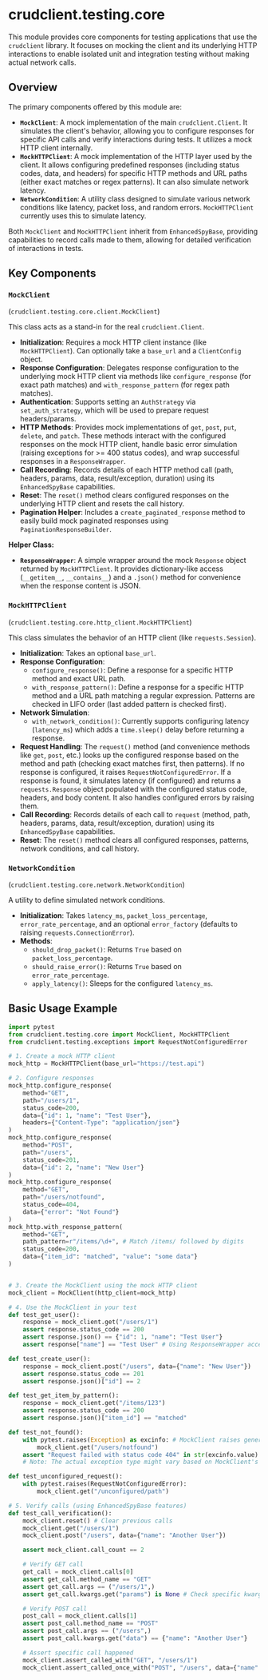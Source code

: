 # crudclient.testing.core

This module provides core components for testing applications that use the `crudclient` library. It focuses on mocking the client and its underlying HTTP interactions to enable isolated unit and integration testing without making actual network calls.

## Overview

The primary components offered by this module are:

*   **`MockClient`**: A mock implementation of the main `crudclient.Client`. It simulates the client's behavior, allowing you to configure responses for specific API calls and verify interactions during tests. It utilizes a mock HTTP client internally.
*   **`MockHTTPClient`**: A mock implementation of the HTTP layer used by the client. It allows configuring predefined responses (including status codes, data, and headers) for specific HTTP methods and URL paths (either exact matches or regex patterns). It can also simulate network latency.
*   **`NetworkCondition`**: A utility class designed to simulate various network conditions like latency, packet loss, and random errors. `MockHTTPClient` currently uses this to simulate latency.

Both `MockClient` and `MockHTTPClient` inherit from `EnhancedSpyBase`, providing capabilities to record calls made to them, allowing for detailed verification of interactions in tests.

## Key Components

### `MockClient`

(`crudclient.testing.core.client.MockClient`)

This class acts as a stand-in for the real `crudclient.Client`.

*   **Initialization**: Requires a mock HTTP client instance (like `MockHTTPClient`). Can optionally take a `base_url` and a `ClientConfig` object.
*   **Response Configuration**: Delegates response configuration to the underlying mock HTTP client via methods like `configure_response` (for exact path matches) and `with_response_pattern` (for regex path matches).
*   **Authentication**: Supports setting an `AuthStrategy` via `set_auth_strategy`, which will be used to prepare request headers/params.
*   **HTTP Methods**: Provides mock implementations of `get`, `post`, `put`, `delete`, and `patch`. These methods interact with the configured responses on the mock HTTP client, handle basic error simulation (raising exceptions for >= 400 status codes), and wrap successful responses in a `ResponseWrapper`.
*   **Call Recording**: Records details of each HTTP method call (path, headers, params, data, result/exception, duration) using its `EnhancedSpyBase` capabilities.
*   **Reset**: The `reset()` method clears configured responses on the underlying HTTP client and resets the call history.
*   **Pagination Helper**: Includes a `create_paginated_response` method to easily build mock paginated responses using `PaginationResponseBuilder`.

**Helper Class:**

*   **`ResponseWrapper`**: A simple wrapper around the mock `Response` object returned by `MockHTTPClient`. It provides dictionary-like access (`__getitem__`, `__contains__`) and a `.json()` method for convenience when the response content is JSON.

### `MockHTTPClient`

(`crudclient.testing.core.http_client.MockHTTPClient`)

This class simulates the behavior of an HTTP client (like `requests.Session`).

*   **Initialization**: Takes an optional `base_url`.
*   **Response Configuration**:
    *   `configure_response()`: Define a response for a specific HTTP method and exact URL path.
    *   `with_response_pattern()`: Define a response for a specific HTTP method and a URL path matching a regular expression. Patterns are checked in LIFO order (last added pattern is checked first).
*   **Network Simulation**:
    *   `with_network_condition()`: Currently supports configuring latency (`latency_ms`) which adds a `time.sleep()` delay before returning a response.
*   **Request Handling**: The `request()` method (and convenience methods like `get`, `post`, etc.) looks up the configured response based on the method and path (checking exact matches first, then patterns). If no response is configured, it raises `RequestNotConfiguredError`. If a response is found, it simulates latency (if configured) and returns a `requests.Response` object populated with the configured status code, headers, and body content. It also handles configured errors by raising them.
*   **Call Recording**: Records details of each call to `request` (method, path, headers, params, data, result/exception, duration) using its `EnhancedSpyBase` capabilities.
*   **Reset**: The `reset()` method clears all configured responses, patterns, network conditions, and call history.

### `NetworkCondition`

(`crudclient.testing.core.network.NetworkCondition`)

A utility to define simulated network conditions.

*   **Initialization**: Takes `latency_ms`, `packet_loss_percentage`, `error_rate_percentage`, and an optional `error_factory` (defaults to raising `requests.ConnectionError`).
*   **Methods**:
    *   `should_drop_packet()`: Returns `True` based on `packet_loss_percentage`.
    *   `should_raise_error()`: Returns `True` based on `error_rate_percentage`.
    *   `apply_latency()`: Sleeps for the configured `latency_ms`.

## Basic Usage Example

```python
import pytest
from crudclient.testing.core import MockClient, MockHTTPClient
from crudclient.testing.exceptions import RequestNotConfiguredError

# 1. Create a mock HTTP client
mock_http = MockHTTPClient(base_url="https://test.api")

# 2. Configure responses
mock_http.configure_response(
    method="GET",
    path="/users/1",
    status_code=200,
    data={"id": 1, "name": "Test User"},
    headers={"Content-Type": "application/json"}
)
mock_http.configure_response(
    method="POST",
    path="/users",
    status_code=201,
    data={"id": 2, "name": "New User"}
)
mock_http.configure_response(
    method="GET",
    path="/users/notfound",
    status_code=404,
    data={"error": "Not Found"}
)
mock_http.with_response_pattern(
    method="GET",
    path_pattern=r"/items/\d+", # Match /items/ followed by digits
    status_code=200,
    data={"item_id": "matched", "value": "some data"}
)


# 3. Create the MockClient using the mock HTTP client
mock_client = MockClient(http_client=mock_http)

# 4. Use the MockClient in your test
def test_get_user():
    response = mock_client.get("/users/1")
    assert response.status_code == 200
    assert response.json() == {"id": 1, "name": "Test User"}
    assert response["name"] == "Test User" # Using ResponseWrapper access

def test_create_user():
    response = mock_client.post("/users", data={"name": "New User"})
    assert response.status_code == 201
    assert response.json()["id"] == 2

def test_get_item_by_pattern():
    response = mock_client.get("/items/123")
    assert response.status_code == 200
    assert response.json()["item_id"] == "matched"

def test_not_found():
    with pytest.raises(Exception) as excinfo: # MockClient raises generic Exception for 4xx/5xx
        mock_client.get("/users/notfound")
    assert "Request failed with status code 404" in str(excinfo.value)
    # Note: The actual exception type might vary based on MockClient's error handling logic

def test_unconfigured_request():
    with pytest.raises(RequestNotConfiguredError):
        mock_client.get("/unconfigured/path")

# 5. Verify calls (using EnhancedSpyBase features)
def test_call_verification():
    mock_client.reset() # Clear previous calls
    mock_client.get("/users/1")
    mock_client.post("/users", data={"name": "Another User"})

    assert mock_client.call_count == 2

    # Verify GET call
    get_call = mock_client.calls[0]
    assert get_call.method_name == "GET"
    assert get_call.args == ("/users/1",)
    assert get_call.kwargs.get("params") is None # Check specific kwargs

    # Verify POST call
    post_call = mock_client.calls[1]
    assert post_call.method_name == "POST"
    assert post_call.args == ("/users",)
    assert post_call.kwargs.get("data") == {"name": "Another User"}

    # Assert specific call happened
    mock_client.assert_called_with("GET", "/users/1")
    mock_client.assert_called_once_with("POST", "/users", data={"name": "Another User"})